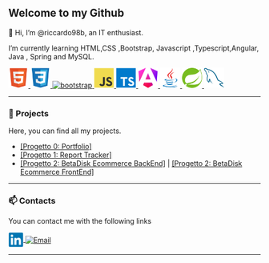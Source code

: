 ## Welcome to my Github
<p>👋 Hi, I’m @riccardo98b, an IT enthusiast.</p>
<p></p>I’m currently learning HTML,CSS ,Bootstrap, Javascript ,Typescript,Angular, Java , Spring and MySQL.</p>

<!--Tecnologie conosciute-->
<p align="left">
    <!-- HTML5 -->
    <a href="https://developer.mozilla.org/en-US/docs/Web/HTML" target="_blank" rel="noreferrer">
        <img src="https://raw.githubusercontent.com/devicons/devicon/master/icons/html5/html5-original.svg" alt="html5" width="40" height="40"/>
    </a>
    <!-- CSS3 -->
    <a href="https://developer.mozilla.org/en-US/docs/Web/CSS" target="_blank" rel="noreferrer">
        <img src="https://raw.githubusercontent.com/devicons/devicon/master/icons/css3/css3-original.svg" alt="css3" width="40" height="40"/>
    </a>
    <!-- Bootstrap -->
    <a href="https://getbootstrap.com" target="_blank" rel="noreferrer">
        <img src="https://upload.wikimedia.org/wikipedia/commons/b/b2/Bootstrap_logo.svg" alt="bootstrap" width="40" height="40"/>
    </a>
    <!-- JavaScript -->
    <a href="https://developer.mozilla.org/en-US/docs/Web/JavaScript" target="_blank" rel="noreferrer">
        <img src="https://raw.githubusercontent.com/devicons/devicon/master/icons/javascript/javascript-original.svg" alt="javascript" width="40" height="40"/>
    </a>
  <!-- TypeScript -->
<a href="https://www.typescriptlang.org/" target="_blank" rel="noreferrer">
    <img src="https://raw.githubusercontent.com/devicons/devicon/master/icons/typescript/typescript-original.svg" alt="typescript" width="40" height="40"/>
</a>

<!-- Angular -->
<a href="https://angular.io/" target="_blank" rel="noreferrer">
    <img src="https://raw.githubusercontent.com/devicons/devicon/master/icons/angular/angular-original.svg" alt="angular" width="40" height="40"/>
</a>
    <!-- Java -->
    <a href="https://www.java.com" target="_blank" rel="noreferrer">
        <img src="https://raw.githubusercontent.com/devicons/devicon/master/icons/java/java-original.svg" alt="java" width="40" height="40"/>
    </a>
    <!-- Spring -->
    <a href="https://spring.io/" target="_blank" rel="noreferrer">
        <img src="https://raw.githubusercontent.com/devicons/devicon/master/icons/spring/spring-original.svg" alt="spring" width="40" height="40"/>
    </a>
    <!-- MySQL -->
    <a href="https://www.mysql.com/" target="_blank" rel="noreferrer">
        <img src="https://raw.githubusercontent.com/devicons/devicon/master/icons/mysql/mysql-original.svg" alt="mysql" width="40" height="40"/>
    </a>
</p>

---

### 📂 Projects
<p>Here, you can find all my projects.</p>
<!-- Lista dei miei progetti -->
<ul>
    <li><a target="blank" href="https://github.com/riccardo98b/Portfolio">[Progetto 0: Portfolio]</a></li>
    <li><a target="blank" href="https://github.com/riccardo98b/ReportTracker">[Progetto 1: Report Tracker]</a></li>
    <li>
        <a target="blank" href=" https://github.com/riccardo98b/BetaDiskBackEnd">[Progetto 2: BetaDisk Ecommerce BackEnd]</a> |
        <a target="blank" href=" https://github.com/riccardo98b/BetaDiskFrontEnd">[Progetto 2: BetaDisk Ecommerce FrontEnd]</a>
    </li>
</ul>

---

### 📫 Contacts
<p>You can contact me with the following links</p>
<p align="left">
    <a href="https://www.linkedin.com/in/riccardo-belloni-750518303/" target="blank">
        <img align="center" src="https://raw.githubusercontent.com/devicons/devicon/master/icons/linkedin/linkedin-original.svg" alt="LinkedIn" height="30" width="30" />
    </a>
    <a href="mailto:riccardobelloni98@gmail.com" target="blank">
        <img align="center" src="https://img.shields.io/badge/-Email-red?style=flat-square&logo=gmail&logoColor=white" alt="Email" />
    </a>
</p>

---

